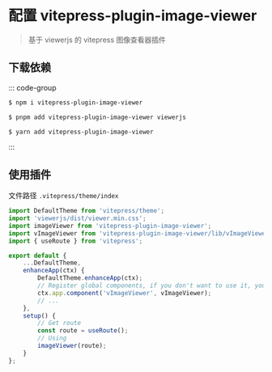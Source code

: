 # 配置 vitepress-plugin-image-viewer

> 基于 viewerjs 的 vitepress 图像查看器插件

## 下载依赖
::: code-group

```sh [npm]
$ npm i vitepress-plugin-image-viewer
```

```sh [pnpm]
$ pnpm add vitepress-plugin-image-viewer viewerjs
```

```sh [yarn]
$ yarn add vitepress-plugin-image-viewer
```

:::

## 使用插件

文件路径 `.vitepress/theme/index`

```typescript
import DefaultTheme from 'vitepress/theme';
import 'viewerjs/dist/viewer.min.css';
import imageViewer from 'vitepress-plugin-image-viewer';
import vImageViewer from 'vitepress-plugin-image-viewer/lib/vImageViewer.vue';
import { useRoute } from 'vitepress';

export default {
    ...DefaultTheme,
    enhanceApp(ctx) {
        DefaultTheme.enhanceApp(ctx);
        // Register global components, if you don't want to use it, you don't need to add it
        ctx.app.component('vImageViewer', vImageViewer);
        // ...
    },
    setup() {
        // Get route
        const route = useRoute();
        // Using
        imageViewer(route);
    }
};
```